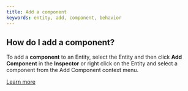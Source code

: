 ```yaml
---
title: Add a component
keywords: entity, add, component, behavior
---
```


## How do I add a component?

To add a **component** to an Entity, select the Entity and then click **Add Component** in the **Inspector** or right click on the Entity and select a component from the Add Component context menu.

[Learn more](https://developer.playcanvas.com/en/user-manual/scenes/components/)